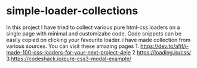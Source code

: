 # simple-loader-collections
In this project I have tried to collect various pure html-css loaders on a single page with minimal and customizabe code. Code snippets can be easily copied on clicking your favourite loader. i have made collection from various sources. You can visit these amazing pages 1. https://dev.to/afif/i-made-100-css-loaders-for-your-next-project-4eje 2.https://loading.io/css/ 3.https://codeshack.io/pure-css3-modal-example/
